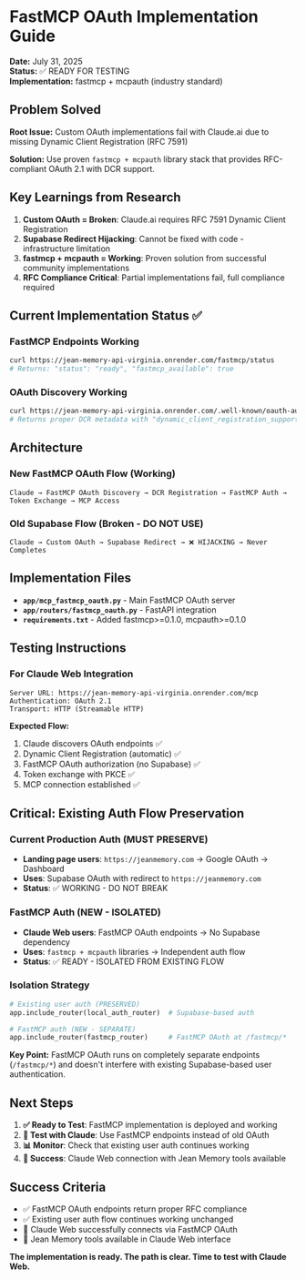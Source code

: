 # FastMCP OAuth Implementation Guide

**Date:** July 31, 2025  
**Status:** ✅ READY FOR TESTING  
**Implementation:** fastmcp + mcpauth (industry standard)

## Problem Solved

**Root Issue:** Custom OAuth implementations fail with Claude.ai due to missing Dynamic Client Registration (RFC 7591)

**Solution:** Use proven `fastmcp + mcpauth` library stack that provides RFC-compliant OAuth 2.1 with DCR support.

## Key Learnings from Research

1. **Custom OAuth = Broken**: Claude.ai requires RFC 7591 Dynamic Client Registration
2. **Supabase Redirect Hijacking**: Cannot be fixed with code - infrastructure limitation
3. **fastmcp + mcpauth = Working**: Proven solution from successful community implementations
4. **RFC Compliance Critical**: Partial implementations fail, full compliance required

## Current Implementation Status ✅

### FastMCP Endpoints Working
```bash
curl https://jean-memory-api-virginia.onrender.com/fastmcp/status
# Returns: "status": "ready", "fastmcp_available": true
```

### OAuth Discovery Working
```bash
curl https://jean-memory-api-virginia.onrender.com/.well-known/oauth-authorization-server
# Returns proper DCR metadata with "dynamic_client_registration_supported": true
```

## Architecture

### New FastMCP OAuth Flow (Working)
```
Claude → FastMCP OAuth Discovery → DCR Registration → FastMCP Auth → Token Exchange → MCP Access
```

### Old Supabase Flow (Broken - DO NOT USE)
```
Claude → Custom OAuth → Supabase Redirect → ❌ HIJACKING → Never Completes
```

## Implementation Files

- **`app/mcp_fastmcp_oauth.py`** - Main FastMCP OAuth server
- **`app/routers/fastmcp_oauth.py`** - FastAPI integration
- **`requirements.txt`** - Added fastmcp>=0.1.0, mcpauth>=0.1.0

## Testing Instructions

### For Claude Web Integration
```
Server URL: https://jean-memory-api-virginia.onrender.com/mcp
Authentication: OAuth 2.1
Transport: HTTP (Streamable HTTP)
```

**Expected Flow:**
1. Claude discovers OAuth endpoints ✅
2. Dynamic Client Registration (automatic) ✅  
3. FastMCP OAuth authorization (no Supabase) ✅
4. Token exchange with PKCE ✅
5. MCP connection established ✅

## Critical: Existing Auth Flow Preservation

### Current Production Auth (MUST PRESERVE)
- **Landing page users**: `https://jeanmemory.com` → Google OAuth → Dashboard
- **Uses**: Supabase OAuth with redirect to `https://jeanmemory.com`
- **Status**: ✅ WORKING - DO NOT BREAK

### FastMCP Auth (NEW - ISOLATED)
- **Claude Web users**: FastMCP OAuth endpoints → No Supabase dependency
- **Uses**: `fastmcp + mcpauth` libraries → Independent auth flow
- **Status**: ✅ READY - ISOLATED FROM EXISTING FLOW

### Isolation Strategy
```python
# Existing user auth (PRESERVED)
app.include_router(local_auth_router)  # Supabase-based auth

# FastMCP auth (NEW - SEPARATE)  
app.include_router(fastmcp_router)     # FastMCP OAuth at /fastmcp/*
```

**Key Point:** FastMCP OAuth runs on completely separate endpoints (`/fastmcp/*`) and doesn't interfere with existing Supabase-based user authentication.

## Next Steps

1. **✅ Ready to Test**: FastMCP implementation is deployed and working
2. **🧪 Test with Claude**: Use FastMCP endpoints instead of old OAuth
3. **📊 Monitor**: Check that existing user auth continues working
4. **🎯 Success**: Claude Web connection with Jean Memory tools available

## Success Criteria

- ✅ FastMCP OAuth endpoints return proper RFC compliance
- ✅ Existing user auth flow continues working unchanged  
- 🧪 Claude Web successfully connects via FastMCP OAuth
- 🧪 Jean Memory tools available in Claude Web interface

**The implementation is ready. The path is clear. Time to test with Claude Web.**